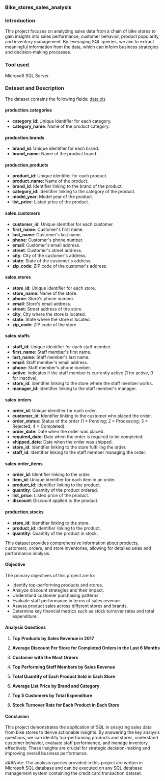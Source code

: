 ### Bike_stores_sales_analysis

### Introduction
This project focuses on analyzing sales data from a chain of bike stores to gain insights into sales performance, customer behavior, product popularity, and inventory management. By leveraging SQL queries, we aim to extract meaningful information from the data, which can inform business strategies and decision-making processes.

### Tool used
Microsoft SQL Server

### Dataset and Description

The dataset contains the following fields: [data.xls](https://github.com/user-attachments/files/15776660/data.xls)

#### production.categories
- **category_id**: Unique identifier for each category.
- **category_name**: Name of the product category.

#### production.brands
- **brand_id**: Unique identifier for each brand.
- **brand_name**: Name of the product brand.

#### production.products
- **product_id**: Unique identifier for each product.
- **product_name**: Name of the product.
- **brand_id**: Identifier linking to the brand of the product.
- **category_id**: Identifier linking to the category of the product.
- **model_year**: Model year of the product.
- **list_price**: Listed price of the product.

#### sales.customers
- **customer_id**: Unique identifier for each customer.
- **first_name**: Customer's first name.
- **last_name**: Customer's last name.
- **phone**: Customer's phone number.
- **email**: Customer's email address.
- **street**: Customer's street address.
- **city**: City of the customer's address.
- **state**: State of the customer's address.
- **zip_code**: ZIP code of the customer's address.

#### sales.stores
- **store_id**: Unique identifier for each store.
- **store_name**: Name of the store.
- **phone**: Store's phone number.
- **email**: Store's email address.
- **street**: Street address of the store.
- **city**: City where the store is located.
- **state**: State where the store is located.
- **zip_code**: ZIP code of the store.

#### sales.staffs
- **staff_id**: Unique identifier for each staff member.
- **first_name**: Staff member's first name.
- **last_name**: Staff member's last name.
- **email**: Staff member's email address.
- **phone**: Staff member's phone number.
- **active**: Indicates if the staff member is currently active (1 for active, 0 for inactive).
- **store_id**: Identifier linking to the store where the staff member works.
- **manager_id**: Identifier linking to the staff member's manager.

#### sales.orders
- **order_id**: Unique identifier for each order.
- **customer_id**: Identifier linking to the customer who placed the order.
- **order_status**: Status of the order (1 = Pending; 2 = Processing; 3 = Rejected; 4 = Completed).
- **order_date**: Date when the order was placed.
- **required_date**: Date when the order is required to be completed.
- **shipped_date**: Date when the order was shipped.
- **store_id**: Identifier linking to the store fulfilling the order.
- **staff_id**: Identifier linking to the staff member managing the order.

#### sales.order_items
- **order_id**: Identifier linking to the order.
- **item_id**: Unique identifier for each item in an order.
- **product_id**: Identifier linking to the product.
- **quantity**: Quantity of the product ordered.
- **list_price**: Listed price of the product.
- **discount**: Discount applied to the product.

#### production.stocks
- **store_id**: Identifier linking to the store.
- **product_id**: Identifier linking to the product.
- **quantity**: Quantity of the product in stock.

This dataset provides comprehensive information about products, customers, orders, and store inventories, allowing for detailed sales and performance analysis.
#### Objective
The primary objectives of this project are to:
- Identify top-performing products and stores.
- Analyze discount strategies and their impact.
- Understand customer purchasing patterns.
- Evaluate staff performance in terms of sales revenue.
- Assess product sales across different stores and brands.
- Determine key financial metrics such as stock turnover rates and total expenditure.

#### Analysis Questions

1. **Top Products by Sales Revenue in 2017**
  
2. **Average Discount Per Store for Completed Orders in the Last 6 Months**
  
3. **Customer with the Most Orders**
   
4. **Top Performing Staff Members by Sales Revenue**
   
5. **Total Quantity of Each Product Sold in Each Store**

6. **Average List Price by Brand and Category**

7. **Top 5 Customers by Total Expenditure**

8. **Stock Turnover Rate for Each Product in Each Store**

#### Conclusion
This project demonstrates the application of SQL in analyzing sales data from bike stores to derive actionable insights. By answering the key analysis questions, we can identify top-performing products and stores, understand customer behavior, evaluate staff performance, and manage inventory effectively. These insights are crucial for strategic decision-making and improving overall business performance.

###Note: The analysis queries provided in this project are written in Microsoft SQL database and can be executed on any SQL database management system containing the credit card transaction dataset.
